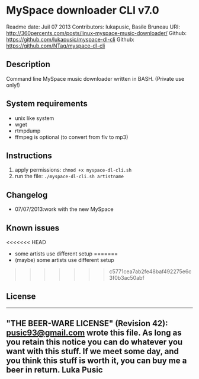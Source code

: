 # MySpace downloader CLI v7.0

Readme date: Juil 07 2013
Contributors: lukapusic, Basile Bruneau
URI: http://360percents.com/posts/linux-myspace-music-downloader/
Github: https://github.com/lukapusic/myspace-dl-cli
Github: https://github.com/NTag/myspace-dl-cli

## Description
Command line MySpace music downloader written in BASH. (Private use only!)

## System requirements
* unix like system
* wget
* rtmpdump
* ffmpeg is optional (to convert from flv to mp3)

## Instructions
1. apply permissions: ```chmod +x myspace-dl-cli.sh```
2. run the file: ```./myspace-dl-cli.sh artistname```

## Changelog
* 07/07/2013:work with the new MySpace

## Known issues
<<<<<<< HEAD
* some artists use different setup
=======
* (maybe) some artists use different setup
>>>>>>> c5771cea7ab2fe48baf492275e6c3f0b3ac50abf

## License
 ----------------------------------------------------------------------------
 "THE BEER-WARE LICENSE" (Revision 42): <pusic93@gmail.com> wrote this file. As long as you retain this notice you can do whatever you want with this stuff. If we meet some day, and you think this stuff is worth it, you can buy me a beer in return. Luka Pusic
 ----------------------------------------------------------------------------
